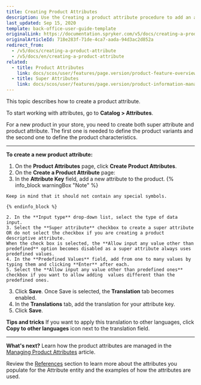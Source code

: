 ```yaml
---
title: Creating Product Attributes
description: Use the Creating a product attribute procedure to add an attribute key, a super attribute and other values to create an attribute.
last_updated: Sep 15, 2020
template: back-office-user-guide-template
originalLink: https://documentation.spryker.com/v5/docs/creating-a-product-attribute
originalArticleId: 718e283f-71de-4ca7-aada-94d3ac2d852a
redirect_from:
  - /v5/docs/creating-a-product-attribute
  - /v5/docs/en/creating-a-product-attribute
related:
  - title: Product Attributes
    link: docs/scos/user/features/page.version/product-feature-overview/product-attributes-overview.html
  - title: Super Attributes
    link: docs/scos/user/features/page.version/product-information-management/super-attributes.html
---
```


This topic describes how to create a product attribute.

To start working with attributes, go to **Catalog > Attributes**.

For a new product in your store, you need to create both super attribute and product attribute. The first one is needed to define the product variants and the second one to define the product characteristics.
***
**To create a new product attribute:**
1. On the **Product Attributes** page, click **Create Product Attributes**.
2. On the **Create a Product Attribute** page:
  1. In the **Attribute Key** field, add a new attribute to the product.
    {% info_block warningBox "Note" %}

    Keep in mind that it should not contain any special symbols.

    {% endinfo_block %}
    
    2. In the **Input type** drop-down list, select the type of data input.
    3. Select the **Super attribute** checkbox to create a super attribute OR do not select the checkbox if you are creating a product descriptive attribute.
    When the check box is selected, the **Allow input any value other than predefined** option becomes disabled as a super attribute always uses predefined values.
    4. In the **Predefined Values** field, add from one to many values by typing them and clicking **Enter** after each.
    5. Select the **Allow input any value other than predefined ones** checkbox if you want to allow adding  values different than the predefined ones.
3. Click **Save**.
    Once Save is selected, the **Translation** tab becomes enabled.
4. In the **Translations** tab, add the translation for your attribute key.
5. Click **Save**.

**Tips and tricks**
If you want to apply this translation to other languages, click **Copy to other languages** icon next to the translation field.
***
**What's next?**
Learn how the product attributes are managed in the [Managing Product Attributes](/docs/scos/user/back-office-user-guides/{{page.version}}/catalog/attributes/edit-product-attributes.html) article.

Review the [References](/docs/scos/user/back-office-user-guides/{{page.version}}/catalog/attributes/references/reference-information-attributes.html) section to learn more about the attributes you populate for the Attribute entity and the examples of how the attributes are used.
